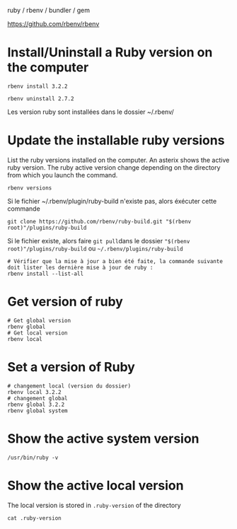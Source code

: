ruby / rbenv / bundler / gem

https://github.com/rbenv/rbenv

# Install/Uninstall a Ruby version on the computer

```
rbenv install 3.2.2
```

```
rbenv uninstall 2.7.2
```

Les version ruby sont installées dans le dossier ~/.rbenv/

# Update the installable ruby versions

List the ruby versions installed on the computer. 
An asterix shows the active ruby version. The ruby active version change depending on the directory from which you launch the command.

```
rbenv versions
```

Si le fichier ~/.rbenv/plugin/ruby-build n'existe pas, alors éxécuter cette commande
```
git clone https://github.com/rbenv/ruby-build.git "$(rbenv root)"/plugins/ruby-build
```

Si le fichier existe, alors faire `git pull`dans le dossier `"$(rbenv root)"/plugins/ruby-build` ou `~/.rbenv/plugins/ruby-build `

```
# Vérifier que la mise à jour a bien été faite, la commande suivante doit lister les dernière mise à jour de ruby :
rbenv install --list-all
```

# Get version of ruby
```
# Get global version
rbenv global
# Get local version
rbenv local
```

# Set a version of Ruby
```
# changement local (version du dossier)
rbenv local 3.2.2
# changement global
rbenv global 3.2.2
rbenv global system
```

# Show the active system version
```
/usr/bin/ruby -v
```

# Show the active local version 

The local version is stored in `.ruby-version` of the directory

```
cat .ruby-version 
```
